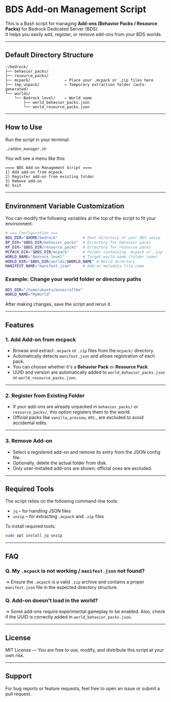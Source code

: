 
#  BDS Add-on Management Script

This is a Bash script for managing **Add-ons (Behavior Packs / Resource Packs)** for Bedrock Dedicated Server (BDS).  
It helps you easily add, register, or remove add-ons from your BDS worlds.

---

##  Default Directory Structure

```plaintext
~/bedrock/
├── behavior_packs/
├── resource_packs/
├── mcpack/               ← Place your .mcpack or .zip files here
├── tmp_unpack/           ← Temporary extraction folder (auto-generated)
└── worlds/
    └── Bedrock level/    ← World name
        ├── world_behavior_packs.json
        └── world_resource_packs.json
````

---

##  How to Use

Run the script in your terminal:

```bash
./addon_manager.sh
```

You will see a menu like this:

```
==== BDS Add-on Management Script ====
1) Add add-on from mcpack
2) Register add-on from existing folder
3) Remove add-on
0) Exit
```

---

## Environment Variable Customization

You can modify the following variables at the top of the script to fit your environment:

```bash
# === Configuration ===
BDS_DIR="$HOME/bedrock"           # Root directory of your BDS setup
BP_DIR="$BDS_DIR/behavior_packs"  # Directory for behavior packs
RP_DIR="$BDS_DIR/resource_packs"  # Directory for resource packs
MCPACK_DIR="$BDS_DIR/mcpack"      # Folder containing .mcpack or .zip files
WORLD_NAME="Bedrock level"        # Target world name (folder name)
WORLD_DIR="$BDS_DIR/worlds/$WORLD_NAME" # World directory
MANIFEST_NAME="manifest.json"     # Add-on metadata file name
```

### Example: Change your world folder or directory paths

```bash
BDS_DIR="/home/ubuntu/minecraftbe"
WORLD_NAME="MyWorld"
```

After making changes, save the script and rerun it.

---

## Features

### 1. Add Add-on from mcpack

* Browse and extract `.mcpack` or `.zip` files from the `mcpack/` directory.
* Automatically detects `manifest.json` and allows registration of each pack.
* You can choose whether it's a **Behavior Pack** or **Resource Pack**.
* UUID and version are automatically added to `world_behavior_packs.json` or `world_resource_packs.json`.

---

### 2. Register from Existing Folder

* If your add-ons are already unpacked in `behavior_packs/` or `resource_packs/`, this option registers them to the world.
* Official packs like `vanilla`, `preview`, etc., are excluded to avoid accidental edits.

---

### 3. Remove Add-on

* Select a registered add-on and remove its entry from the JSON config file.
* Optionally, delete the actual folder from disk.
* Only user-installed add-ons are shown; official ones are excluded.

---

##  Required Tools

The script relies on the following command-line tools:

* `jq` – for handling JSON files
* `unzip` – for extracting `.mcpack` and `.zip` files

To install required tools:

```bash
sudo apt install jq unzip
```

---

## FAQ

### Q. My `.mcpack` is not working / `manifest.json` not found?

→ Ensure the `.mcpack` is a valid `.zip` archive and contains a proper `manifest.json` file in the expected directory structure.

### Q. Add-on doesn't load in the world?

→ Some add-ons require experimental gameplay to be enabled. Also, check if the UUID is correctly added in `world_behavior_packs.json`.

---

## License

MIT License — You are free to use, modify, and distribute this script at your own risk.

---

## Support

For bug reports or feature requests, feel free to open an issue or submit a pull request.
